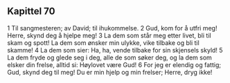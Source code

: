 ## Kapittel 70

1 Til sangmesteren; av David; til ihukommelse.
2 Gud, kom for å utfri meg! Herre, skynd deg å hjelpe meg!
3 La dem som står meg etter livet, bli til skam og spott! La dem som ønsker min ulykke, vike tilbake og bli til skamme!
4 La dem som sier: Ha, ha, vende tilbake for sin skjensels skyld!
5 La dem fryde og glede seg i deg, alle de som søker deg, og la dem som elsker din frelse, alltid si: Høylovet være Gud!
6 For jeg er elendig og fattig; Gud, skynd deg til meg! Du er min hjelp og min frelser; Herre, dryg ikke!
